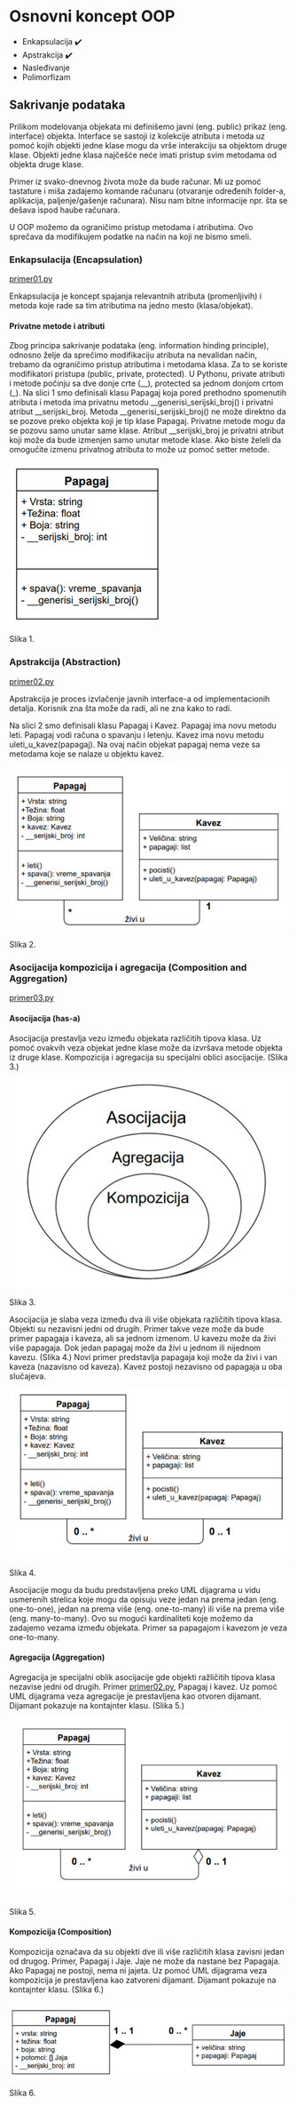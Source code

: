 # Osnovni koncept OOP 

- Enkapsulacija :heavy_check_mark:
- Apstrakcija  :heavy_check_mark:
- Nasleđivanje
- Polimorfizam

## Sakrivanje podataka

Prilikom modelovanja objekata mi definišemo javni (eng. public) prikaz (eng. interface) objekta. Interface se sastoji iz kolekcije atributa i metoda uz pomoć kojih objekti jedne klase mogu da vrše interakciju sa objektom druge klase. Objekti jedne klasa najčešće neće imati pristup svim metodama od objekta druge klase.

Primer iz svako-dnevnog života može da bude računar. Mi uz pomoć tastature i miša zadajemo komande računaru (otvaranje određenih folder-a, aplikacija, paljenje/gašenje računara). Nisu nam bitne informacije npr. šta se dešava ispod haube računara. 

U OOP možemo da ograničimo pristup metodama i atributima. Ovo sprečava da modifikujem podatke na način na koji ne bismo smeli.

### Enkapsulacija (Encapsulation) 

[primer01.py](/v5/primeri/primer01.py)

Enkapsulacija je koncept spajanja relevantnih atributa (promenljivih) i metoda koje rade sa tim atributima na jedno mesto (klasa/objekat). 

#### Privatne metode i atributi 

Zbog principa sakrivanje podataka (eng. information hinding principle), odnosno želje da sprečimo modifikaciju atributa na nevalidan način, trebamo da ograničimo pristup atributima i metodama klasa. Za to se koriste modifikatori pristupa (public, private, protected). U Pythonu, private atributi i metode počinju sa dve donje crte (__), protected sa jednom donjom crtom (_). 
Na slici 1 smo definisali klasu Papagaj koja pored prethodno spomenutih atributa i metoda ima privatnu metodu __generisi_serijski_broj() i privatni atribut __serijski_broj. 
Metoda __generisi_serijski_broj() ne može direktno da se pozove preko objekta koji je tip klase Papagaj. Privatne metode mogu da se pozovu samo unutar same klase. 
Atribut __serijski_broj je privatni atribut koji može da bude izmenjen samo unutar metode klase. 
Ako biste želeli da omogućite izmenu privatnog atributa to može uz pomoć setter metode. 

![slika1](/slike/v5/slika1.png)

Slika 1.

### Apstrakcija (Abstraction) 

[primer02.py](/v5/primeri/primer02.py)

Apstrakcija je proces izvlačenje javnih interface-a od implementacionih detalja. Korisnik zna šta može da radi, ali ne zna kako to radi. 

Na slici 2 smo definisali klasu Papagaj i Kavez. Papagaj ima novu metodu leti. Papagaj vodi računa o spavanju i letenju. Kavez ima novu metodu uleti_u_kavez(papagaj).
Na ovaj način objekat papagaj nema veze sa metodama koje se nalaze u objektu kavez. 

![slika2](/slike/v5/slika2.png)

Slika 2.

### Asocijacija kompozicija i agregacija (Composition and Aggregation)

[primer03.py](/v5/primeri/primer03.py)

#### Asocijacija (has-a)

Asocijacija prestavlja vezu između objekata različitih tipova klasa. Uz pomoć ovakvih veza objekat jedne klase može da izvršava metode objekta iz druge klase. Kompozicija i agregacija su specijalni oblici asocijacije. (Slika 3.)

![slika3](/slike/v5/slika3.png)

Slika 3.

Asocijacija je slaba veza između dva ili više objekata različitih tipova klasa. Objekti su nezavisni jedni od drugih. 
Primer takve veze može da bude primer papagaja i kaveza, ali sa jednom izmenom. U kavezu može da živi više papagaja. Dok jedan papagaj može da živi u jednom ili nijednom kavezu. (Slika 4.) Novi primer predstavlja papagaja koji može da živi i van kaveza (nazavisno od kaveza). Kavez postoji nezavisno od papagaja u oba slučajeva.

![slika4](/slike/v5/slika4.png)

Slika 4.

Asocijacije mogu da budu predstavljena preko UML dijagrama u vidu usmerenih strelica koje mogu da opisuju veze jedan na prema jedan (eng. one-to-one), jedan na prema više (eng. one-to-many) ili više na prema više (eng. many-to-many). Ovo su mogući kardinaliteti koje možemo da zadajemo vezama između objekata.
Primer sa papagajom i kavezom je veza one-to-many. 

#### Agregacija (Aggregation)

Agregacija je specijalni oblik asocijacije gde objekti ražličitih tipova klasa nezavise jedni od drugih. Primer [primer02.py](../primeri/primer02.py), Papagaj i kavez. Uz pomoć UML dijagrama veza agregacije je prestavljena kao otvoren dijamant. Dijamant pokazuje na kontajnter klasu. (Slika 5.)

![slika5](/slike/v5/slika5.png)

Slika 5.

#### Kompozicija (Composition) 

Kompozicija označava da su objekti dve ili više različitih klasa zavisni jedan od drugog. Primer, Papagaj i Jaje. Jaje ne može da nastane bez Papagaja. Ako Papagaj ne postoji, nema ni jajeta. Uz pomoć UML dijagrama veza kompozicija je prestavljena kao zatvoreni dijamant. Dijamant pokazuje na kontajnter klasu. (Slika 6.)

![slika6](/slike/v5/slika6.png)

Slika 6.


